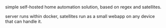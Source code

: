 simple self-hosted home automation solution, based on regex and satellites.

server runs within docker, satellites run as a small webapp on any device that can handle it.
